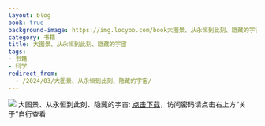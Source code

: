 ```yaml
---
layout: blog
book: true
background-image: https://img.locyoo.com/book大图景、从永恒到此刻、隐藏的宇宙.jpg
category: 书籍
title: 大图景、从永恒到此刻、隐藏的宇宙
tags:
- 书籍
- 科学
redirect_from:
  - /2024/03/大图景、从永恒到此刻、隐藏的宇宙/
---
```

![](https://img.locyoo.com/book大图景、从永恒到此刻、隐藏的宇宙.jpg)
大图景、从永恒到此刻、隐藏的宇宙: <a name = "ref1" href="https://url18.ctfile.com/f/50983618-1253396356-d14acb?p=3619">点击下载</a>，访问密码请点击右上方“关于”自行查看